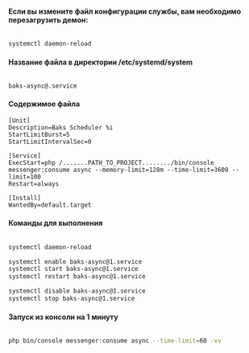 
#### Если вы измените файл конфигурации службы, вам необходимо перезагрузить демон:

``` bash

systemctl daemon-reload

```


####  Название файла в директории /etc/systemd/system

``` text

baks-async@.service

```


#### Содержимое файла

``` text
[Unit]
Description=Baks Scheduler %i
StartLimitBurst=5
StartLimitIntervalSec=0

[Service]
ExecStart=php /.......PATH_TO_PROJECT......../bin/console messenger:consume async --memory-limit=128m --time-limit=3600 --limit=100
Restart=always

[Install]
WantedBy=default.target

```


#### Команды для выполнения


``` bash

systemctl daemon-reload

systemctl enable baks-async@1.service
systemctl start baks-async@1.service
systemctl restart baks-async@1.service

systemctl disable baks-async@1.service
systemctl stop baks-async@1.service

```

#### Запуск из консоли на 1 минуту

``` bash

php bin/console messenger:consume async --time-limit=60 -vv

```
